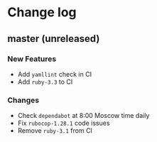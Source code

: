# Change log

## master (unreleased)

### New Features

* Add `yamllint` check in CI
* Add `ruby-3.3` to CI

### Changes

* Check `dependabot` at 8:00 Moscow time daily
* Fix `rubocop-1.28.1` code issues
* Remove `ruby-3.1` from CI
